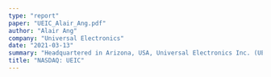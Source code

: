 ```yaml
---
type: "report"
paper: "UEIC_Alair_Ang.pdf"
author: "Alair Ang"
company: "Universal Electronics"
date: "2021-03-13"
summary: "Headquartered in Arizona, USA, Universal Electronics Inc. (UEI) is a universalsmart home technology provider and a manufacturer of remote  control, IoT devices, and software/cloud services. UEI designs,  manufactures, and ships products across the globe for consumers and   companies in the audio video, subscription broadcasting, connected home, and mobile devices market."
title: "NASDAQ: UEIC"
---
```

